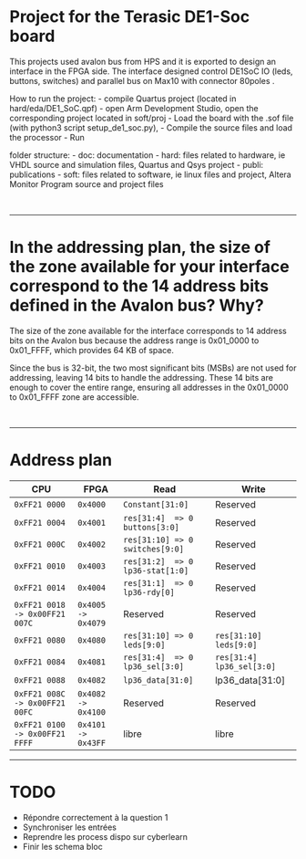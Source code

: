 # Project for the Terasic DE1-Soc board

This projects used avalon bus from HPS and it is exported to design an interface in the FPGA side. 
The interface designed control DE1SoC IO (leds, buttons, switches) and parallel bus on Max10 with connector 80poles .


How to run the project:
    - compile Quartus project (located in hard/eda/DE1_SoC.qpf)
    - open Arm Development Studio, open the corresponding project located in soft/proj
    - Load the board with the .sof file (with python3 script setup_de1_soc.py), 
    - Compile the source files and load the processor
    - Run


folder structure:
    - doc: documentation
    - hard: files related to hardware, ie VHDL source and simulation files, Quartus and Qsys project
    - publi: publications
    - soft: files related to software, ie linux files and project, Altera Monitor Program source and project files

<br>

---

# In the addressing plan, the size of the zone available for your interface correspond to the 14 address bits defined in the Avalon bus? Why?

The size of the zone available for the interface corresponds to 14 address bits on the Avalon bus because the address range is 0x01_0000 to 0x01_FFFF, which provides 64 KB of space.

Since the bus is 32-bit, the two most significant bits (MSBs) are not used for addressing, leaving 14 bits to handle the addressing. These 14 bits are enough to cover the entire range, ensuring all addresses in the 0x01_0000 to 0x01_FFFF zone are accessible.

<br>

---

# Address plan

| **CPU**                        | **FPGA**           | **Read**                         | **Write**                 |
|--------------------------------|--------------------|----------------------------------|---------------------------|
| `0xFF21 0000`                  | `0x4000`           | `Constant[31:0]`                 | Reserved                  |
| `0xFF21 0004`                  | `0x4001`           | `res[31:4]  => 0 buttons[3:0]`   | Reserved                  |
| `0xFF21 000C`                  | `0x4002`           | `res[31:10] => 0 switches[9:0]`  | Reserved                  |
| `0xFF21 0010`                  | `0x4003`           | `res[31:2]  => 0 lp36-stat[1:0]` | Reserved                  |
| `0xFF21 0014`                  | `0x4004`           | `res[31:1]  => 0 lp36-rdy[0]`    | Reserved                  |
| `0xFF21 0018 -> 0x00FF21 007C` | `0x4005 -> 0x4079` | Reserved                         | Reserved                  |
| `0xFF21 0080`                  | `0x4080`           | `res[31:10] => 0 leds[9:0]`      | `res[31:10] leds[9:0]`    |
| `0xFF21 0084`                  | `0x4081`           | `res[31:4]  => 0 lp36_sel[3:0]`  | `res[31:4] lp36_sel[3:0]` |
| `0xFF21 0088`                  | `0x4082`           | `lp36_data[31:0]`                | lp36_data[31:0]           |
| `0xFF21 008C -> 0x00FF21 00FC` | `0x4082 -> 0x4100` | Reserved                         | Reserved                  |
| `0xFF21 0100 -> 0x00FF21 FFFF` | `0x4101 -> 0x43FF` | libre                            | libre                     |

---

# TODO 

- Répondre correctement à la question 1
- Synchroniser les entrées
- Reprendre les process dispo sur cyberlearn
- Finir les schema bloc